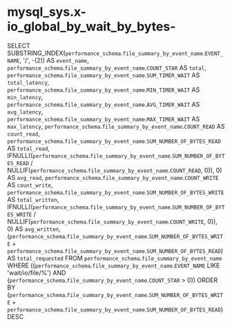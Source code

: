 # mysql_sys.x-io_global_by_wait_by_bytes-

SELECT 
    SUBSTRING_INDEX(`performance_schema`.`file_summary_by_event_name`.`EVENT_NAME`,
            '/',
            -(2)) AS `event_name`,
    `performance_schema`.`file_summary_by_event_name`.`COUNT_STAR` AS `total`,
    `performance_schema`.`file_summary_by_event_name`.`SUM_TIMER_WAIT` AS `total_latency`,
    `performance_schema`.`file_summary_by_event_name`.`MIN_TIMER_WAIT` AS `min_latency`,
    `performance_schema`.`file_summary_by_event_name`.`AVG_TIMER_WAIT` AS `avg_latency`,
    `performance_schema`.`file_summary_by_event_name`.`MAX_TIMER_WAIT` AS `max_latency`,
    `performance_schema`.`file_summary_by_event_name`.`COUNT_READ` AS `count_read`,
    `performance_schema`.`file_summary_by_event_name`.`SUM_NUMBER_OF_BYTES_READ` AS `total_read`,
    IFNULL((`performance_schema`.`file_summary_by_event_name`.`SUM_NUMBER_OF_BYTES_READ` / NULLIF(`performance_schema`.`file_summary_by_event_name`.`COUNT_READ`,
                    0)),
            0) AS `avg_read`,
    `performance_schema`.`file_summary_by_event_name`.`COUNT_WRITE` AS `count_write`,
    `performance_schema`.`file_summary_by_event_name`.`SUM_NUMBER_OF_BYTES_WRITE` AS `total_written`,
    IFNULL((`performance_schema`.`file_summary_by_event_name`.`SUM_NUMBER_OF_BYTES_WRITE` / NULLIF(`performance_schema`.`file_summary_by_event_name`.`COUNT_WRITE`,
                    0)),
            0) AS `avg_written`,
    (`performance_schema`.`file_summary_by_event_name`.`SUM_NUMBER_OF_BYTES_WRITE` + `performance_schema`.`file_summary_by_event_name`.`SUM_NUMBER_OF_BYTES_READ`) AS `total_requested`
FROM
    `performance_schema`.`file_summary_by_event_name`
WHERE
    ((`performance_schema`.`file_summary_by_event_name`.`EVENT_NAME` LIKE 'wait/io/file/%')
        AND (`performance_schema`.`file_summary_by_event_name`.`COUNT_STAR` > 0))
ORDER BY (`performance_schema`.`file_summary_by_event_name`.`SUM_NUMBER_OF_BYTES_WRITE` + `performance_schema`.`file_summary_by_event_name`.`SUM_NUMBER_OF_BYTES_READ`) DESC
